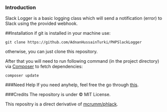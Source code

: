 ### Introduction

Slack Logger is a basic logging class which will send a notification (error) to Slack using the provided webhook.

##Installation
if git is installed in your machine use:

`git clone https://github.com/AdnanHussainTurki/PHPSlackLogger`

otherwise, you can just clone this repository.

After that you will need to run following command (in the project directory) via [Composer](https://getcomposer.org/ "Composer") to fetch dependencies:

`composer update`



###Need Help
If you need anyhelp, feel free the go through [this](https://www.myphpnotes.com/post/slacklogger-remote-exception-logging-with-slack-channels-in-php "this").

###Credits
The repository is under &copy; MIT License.

This repositry is a direct derivative of [mcrumm/phlack](https://github.com/mcrumm/phlack "mcrumm/phlack").
